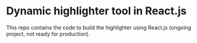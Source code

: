 # Dynamic highlighter tool in React.js

This repo contains the code to build the highlighter using React.js (ongoing project, not ready for production).
